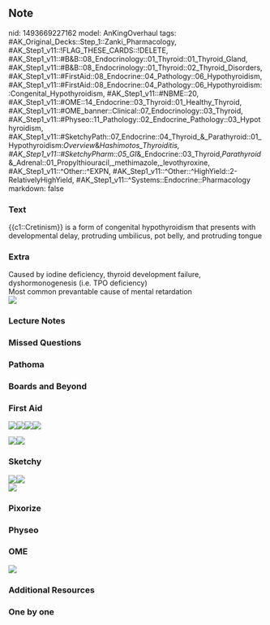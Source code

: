## Note
nid: 1493669227162
model: AnKingOverhaul
tags: #AK_Original_Decks::Step_1::Zanki_Pharmacology, #AK_Step1_v11::!FLAG_THESE_CARDS::!DELETE, #AK_Step1_v11::#B&B::08_Endocrinology::01_Thyroid::01_Thyroid_Gland, #AK_Step1_v11::#B&B::08_Endocrinology::01_Thyroid::02_Thyroid_Disorders, #AK_Step1_v11::#FirstAid::08_Endocrine::04_Pathology::06_Hypothyroidism, #AK_Step1_v11::#FirstAid::08_Endocrine::04_Pathology::06_Hypothyroidism::Congenital_Hypothyroidism, #AK_Step1_v11::#NBME::20, #AK_Step1_v11::#OME::14_Endocrine::03_Thyroid::01_Healthy_Thyroid, #AK_Step1_v11::#OME_banner::Clinical::07_Endocrinology::03_Thyroid, #AK_Step1_v11::#Physeo::11_Pathology::02_Endocrine_Pathology::03_Hypothyroidism, #AK_Step1_v11::#SketchyPath::07_Endocrine::04_Thyroid_&_Parathyroid::01_Hypothyroidism:_Overview_&_Hashimotos_Thyroiditis, #AK_Step1_v11::#SketchyPharm::05_GI_&_Endocrine::03_Thyroid,_Parathyroid_&_Adrenal::01_Propylthiouracil,_methimazole,_levothyroxine, #AK_Step1_v11::^Other::^EXPN, #AK_Step1_v11::^Other::^HighYield::2-RelativelyHighYield, #AK_Step1_v11::^Systems::Endocrine::Pharmacology
markdown: false

### Text
{{c1::Cretinism}} is a form of congenital hypothyroidism that presents with developmental delay, protruding umbilicus, pot belly, and protruding tongue

### Extra
<div>
  Caused by iodine deficiency, thyroid development failure,
  dyshormonogenesis (i.e. TPO deficiency)
</div>
<div>
  Most common prevantable cause of mental retardation
</div>
<div><img src="Screen%20Shot%202017-05-01%20at%204.08.54%20PM.png"
class="resizer"></div>

### Lecture Notes


### Missed Questions


### Pathoma


### Boards and Beyond


### First Aid
<img src="paste-33642478829571.jpg"><img src=
"paste-42627550412803.jpg"><img src=
"paste-27977416966147.jpg"><img src="paste-28067611279363.jpg">
<div><img src="paste-33500744908803.jpg"><img src=
"paste-33243046871043.jpg"></div>

### Sketchy
<div><img src=
"Screen%20Shot%202020-03-25%20at%2010.54.31%20AM.JPG"><img src=
"Screen%20Shot%202020-03-25%20at%2010.53.00%20AM.JPG"></div><img src="Zoverall%20picture%20(113)_1566160514431.JPG">

### Pixorize


### Physeo


### OME
<div class="ome-widget">
  <a href=
  "https://onlinemeded.org/spa/endocrinology/thyroid/acquire?ref=anki">
  <img src="_OME_AnkiFlashcards_Lesson_3.png"></a>
</div>

### Additional Resources


### One by one

